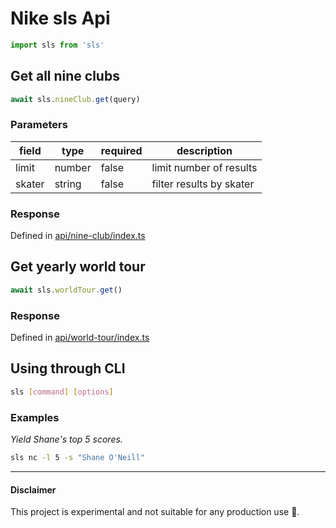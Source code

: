 # Nike sls Api
```js
import sls from 'sls'
```

## Get all nine clubs

```js
await sls.nineClub.get(query)
```

### Parameters

| field  | type   | required | description              |
|--------|--------|----------|--------------------------|
| limit  | number | false    | limit number of results  |
| skater | string | false    | filter results by skater |

### Response

Defined in [api/nine-club/index.ts](lib/api/nine-club/index.ts#L13)

## Get yearly world tour

```js
await sls.worldTour.get()
```

### Response
Defined in [api/world-tour/index.ts](lib/api/world-tour/index.ts#L12)

## Using through CLI

```bash
sls [command] [options]
```

### Examples

*Yield Shane's top 5 scores.*

```bash
sls nc -l 5 -s "Shane O'Neill"
```

--------------------------

#### Disclaimer
This project is experimental and not suitable for any production use 💜.
